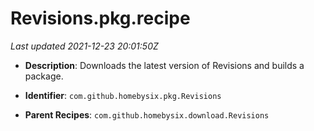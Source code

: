 # Revisions.pkg.recipe

_Last updated 2021-12-23 20:01:50Z_

- **Description**: Downloads the latest version of Revisions and builds a package.

- **Identifier**: `com.github.homebysix.pkg.Revisions`

- **Parent Recipes**: `com.github.homebysix.download.Revisions`
